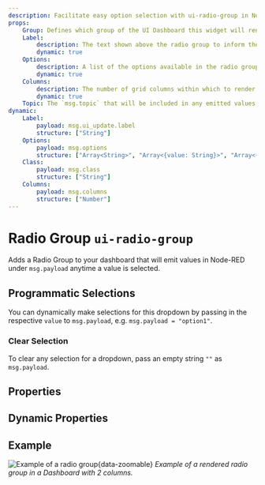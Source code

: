 ```yaml
---
description: Facilitate easy option selection with ui-radio-group in Node-RED Dashboard 2.0 for streamlined user choices.
props:
    Group: Defines which group of the UI Dashboard this widget will render in.
    Label:
        description: The text shown above the radio group to inform the user of what options are available.
        dynamic: true
    Options:
        description: A list of the options available in the radio group. Each row defines a `label` (shown alongisde each radio button) and `value` (emitted on selection) property.
        dynamic: true
    Columns:
        description: The number of grid columns within which to render the radio group. This is useful for when you want to render the options horizontally, or if you have many ptions and want to save vertical space.
        dynamic: true
    Topic: The `msg.topic` that will be included in any emitted values
dynamic:
    Label:
        payload: msg.ui_update.label
        structure: ["String"]
    Options:
        payload: msg.options
        structure: ["Array<String>", "Array<{value: String}>", "Array<{value: String, label: String}>"]
    Class:
        payload: msg.class
        structure: ["String"]
    Columns:
        payload: msg.columns
        structure: ["Number"]
---
```


<script setup>
    import TryDemo from "./../../components/TryDemo.vue";
</script>


<TryDemo href="radio-group">

# Radio Group `ui-radio-group`

</TryDemo>

Adds a Radio Group to your dashboard that will emit values in Node-RED under `msg.payload` anytime a value is selected.

## Programmatic Selections

You can dynamically make selections for this dropdown by passing in the respective `value` to `msg.payload`, e.g. `msg.payload = "option1"`.

### Clear Selection

 To clear any selection for a dropdown, pass an empty string `""` as `msg.payload`.

## Properties

<PropsTable/>

## Dynamic Properties

<DynamicPropsTable/>

## Example

![Example of a radio group](/images/node-examples/ui-radio.png "Example of a radio group"){data-zoomable}
*Example of a rendered radio group in a Dashboard with 2 columns.*
